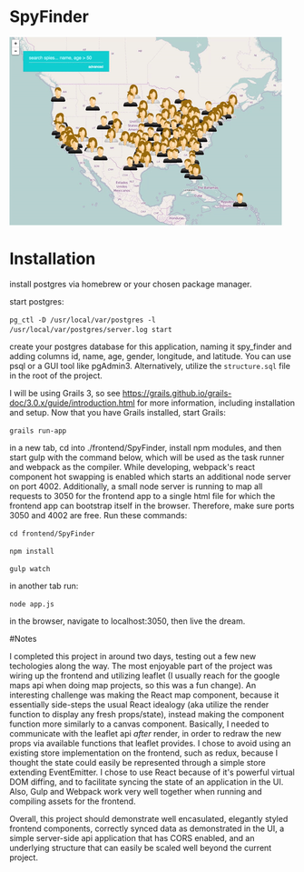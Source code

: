 # SpyFinder

![SpyFinder up and running](https://github.com/mkralla11/SpyFinder/raw/master/up_and_running.gif)

# Installation

install postgres via homebrew or your chosen package manager.

start postgres:

`pg_ctl -D /usr/local/var/postgres -l /usr/local/var/postgres/server.log start`

create your postgres database for this application, naming it spy_finder and adding columns id, name, age, gender, longitude, and latitude. You can use psql or a GUI tool like pgAdmin3. Alternatively, utilize the `structure.sql` file in the root of the project.

I will be using Grails 3, so see https://grails.github.io/grails-doc/3.0.x/guide/introduction.html for more information, including installation and setup.
Now that you have Grails installed, start Grails:

`grails run-app`


in a new tab, cd into ./frontend/SpyFinder, install npm modules, and then start gulp with the command below, which will be used as the task runner and webpack as the compiler. While developing, webpack's react component hot swapping is enabled which starts an additional node server on port 4002. Additionally, a small node server is running to map all requests to 3050 for the frontend app to a single html file for which the frontend app can bootstrap itself in the browser. Therefore, make sure ports 3050 and 4002 are free. Run these commands:

`cd frontend/SpyFinder`

`npm install`

`gulp watch`

in another tab run:

`node app.js`

in the browser, navigate to localhost:3050, then live the dream.


#Notes

I completed this project in around two days, testing out a few new techologies along the way. The most enjoyable part of the project was wiring up the frontend and utilizing leaflet (I usually reach for the google maps api when doing map projects, so this was a fun change). An interesting challenge was making the React map component, because it essentially side-steps the usual React idealogy (aka utilize the render function to display any fresh props/state), instead making the component function more similarly to a canvas component. Basically, I needed to communicate with the leaflet api *after* render, in order to redraw the new props via available functions that leaflet provides. I chose to avoid using an existing store implementation on the frontend, such as redux, because I thought the state could easily be represented through a simple store extending EventEmitter. I chose to use React because of it's powerful virtual DOM diffing, and to facilitate syncing the state of an application in the UI. Also, Gulp and Webpack work very well together when running and compiling assets for the frontend.

Overall, this project should demonstrate well encasulated, elegantly styled frontend components, correctly synced data as demonstrated in the UI, a simple server-side api application that has CORS enabled, and an underlying structure that can easily be scaled well beyond the current project.

